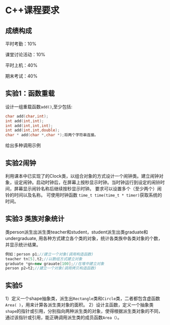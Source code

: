 # C++课程要求

## 成绩构成

平时考勤：10%

课堂讨论活动：10%

平时上机：40%

期末考试：40%

## 实验1：函数重载
设计一组重载函数`add()`,至少包括:
```cpp
char add(char,int);
int add(int,int);
int add(int,int,int);
int add(int,int,double);
char * add(char *,char *);将两个字符串连接。
```
给出多种调用示例
## 实验2闹钟
利用课本中已实现了的Clock类，以组合对象的方式设计一个闹钟类。建立闹钟对象，设定闹钟。启动时钟后，在屏幕上按秒显示时钟。当时钟运行到设定的闹铃时间，屏幕显示闹铃名称后继续按秒显示时钟。
要求可以设置多个（至少两个）闹铃的时间以及名称。
可使用时钟函数 `time_t time(time_t * timer)`获取系统的时间。

## 实验3 类族对象统计
类person派生出派生类teacher和student，student派生出类graduate和undergraduate, 用各种方式建立各个类的对象，统计各类族中各类对象的个数，并显示统计结果。
```cpp
例如：person p1;//建立一个对象(调用构造函数)
teacher tn[5],t2;//以数组方式建立对象
graduate *gn=new grauate[100];//在堆中建立对象
person p2=t2;//建立一个对象(调用拷贝构造函数)
```
## 实验5
1）定义一个shape抽象类，派生出`Rectangle`类和`Circle`类，二者都包含虚函数`Area( )`，用来计算各派生类对象的面积。
2）设计主函数，定义一个抽象类`shape`的指针或引用，分别指向两种派生类的对象，使得根据派生类对象的不同，通过该指针或引用，能正确调用派生类的成员函数`Area（）`。